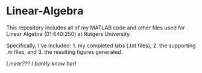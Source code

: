 # Linear-Algebra

This repository includes all of my MATLAB code and other files used for Linear Algebra (01:640:250) at Rutgers University. 

Specifically, I've included: 1. my completed labs (.txt files), 2. the supporting .m files, and 3. the resulting figures generated.

*Linear??? I barely know her!*
